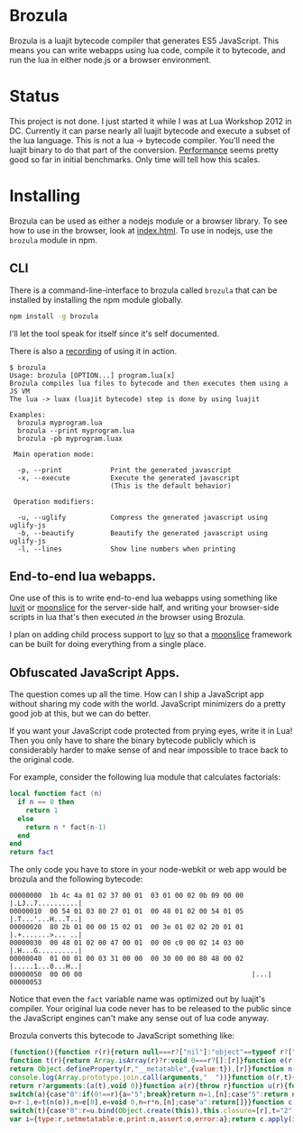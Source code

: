 # Brozula

Brozula is a luajit bytecode compiler that generates ES5 JavaScript.  This means
you can write webapps using lua code, compile it to bytecode, and run the lua in
either node.js or a browser environment.

# Status

This project is not done.  I just started it while I was at
Lua Workshop 2012 in DC.  Currently it can parse nearly all luajit bytecode and
execute a subset of the lua language.  This is not a lua -> bytecode compiler.
You'll need the luajit binary to do that part of the conversion.  [Performance][]
seems pretty good so far in initial benchmarks.  Only time will tell how this scales.

# Installing

Brozula can be used as either a nodejs module or a browser library.  To see how
to use in the browser, look at [index.html][].  To use in nodejs, use the
`brozula` module in npm.

## CLI

There is a command-line-interface to brozula called `brozula` that can be
installed by installing the npm module globally.

```sh
npm install -g brozula
```

I'll let the tool speak for itself since it's self documented.

There is also a [recording][] of using it in action.

```
$ brozula
Usage: brozula [OPTION...] program.lua[x]
Brozula compiles lua files to bytecode and then executes them using a JS VM
The lua -> luax (luajit bytecode) step is done by using luajit

Examples:
  brozula myprogram.lua
  brozula --print myprogram.lua
  brozula -pb myprogram.luax

 Main operation mode:

  -p, --print            Print the generated javascript
  -x, --execute          Execute the generated javascript
                         (This is the default behavior)

 Operation modifiers:

  -u, --uglify           Compress the generated javascript using uglify-js
  -b, --beautify         Beautify the generated javascript using uglify-js
  -l, --lines            Show line numbers when printing
```

## End-to-end lua webapps.

One use of this is to write end-to-end lua webapps using something like [luvit][]
or [moonslice][] for the server-side half, and writing your browser-side scripts
in lua that's then executed *in* the browser using Brozula.

I plan on adding child process support to [luv][] so that a [moonslice][] framework
can be built for doing everything from a single place.

## Obfuscated JavaScript Apps.

The question comes up all the time.  How can I ship a JavaScript app without
sharing my code with the world.  JavaScript minimizers do a pretty good job at
this, but we can do better.

If you want your JavaScript code protected from prying eyes, write it in Lua!
Then you only have to share the binary bytecode publicly which is considerably
harder to make sense of and near impossible to trace back to the original code.

For example, consider the following lua module that calculates factorials:

```lua
local function fact (n)
  if n == 0 then
    return 1
  else
    return n * fact(n-1)
  end
end
return fact
```

The only code you have to store in your node-webkit or web app would be brozula
and the following bytecode:

```hd
00000000  1b 4c 4a 01 02 37 00 01  03 01 00 02 0b 09 00 00  |.LJ..7..........|
00000010  00 54 01 03 80 27 01 01  00 48 01 02 00 54 01 05  |.T...'...H...T..|
00000020  80 2b 01 00 00 15 02 01  00 3e 01 02 02 20 01 01  |.+.......>... ..|
00000030  00 48 01 02 00 47 00 01  00 00 c0 00 02 14 03 00  |.H...G..........|
00000040  01 00 01 00 03 31 00 00  00 30 00 00 80 48 00 02  |.....1...0...H..|
00000050  00 00 00                                          |...|
00000053
```

Notice that even the `fact` variable name was optimized out by luajit's compiler.
Your original lua code never has to be released to the public since the JavaScript
engines can't make any sense out of lua code anyway.

Brozula converts this bytecode to JavaScript something like:

```js
(function(){function r(r){return null===r?["nil"]:"object"==typeof r?["table"]:[typeof r]}
function t(r){return Array.isArray(r)?r:void 0===r?[]:[r]}function e(r,t){
return Object.defineProperty(r,"__metatable",{value:t}),[r]}function n(){
console.log(Array.prototype.join.call(arguments,"  "))}function o(r,t){
return r?arguments:(a(t),void 0)}function a(r){throw r}function u(r){for(var e,n,o,a="0";;)
switch(a){case"0":if(0!==r){a="5";break}return n=1,[n];case"5":return n=this.__proto__.closure[0],
o=r-1,e=t(n(o)),n=e[0],e=void 0,n=r*n,[n];case"a":return[]}}function c(){for(var r,t="0";;)
switch(t){case"0":r=u.bind(Object.create(this)),this.closure=[r],t="2";break;case"2":return[r]}}
var i={type:r,setmetatable:e,print:n,assert:o,error:a};return c.apply(i,arguments)})();
```

[luvit]: http://luvit.io/
[moonslice]: https://github.com/creationix/moonslice-luv
[luv]: https://github.com/creationix/luv
[index.html]: https://github.com/creationix/brozula/blob/master/index.html
[recording]: http://codestre.am/a0b85e026d7f63958cb5adf7c
[Performance]: http://jsperf.com/efficient-goto
